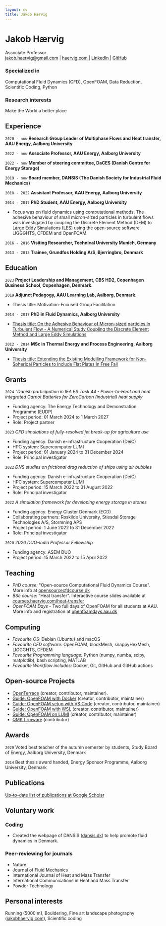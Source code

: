 ```yaml
---
layout: cv
title: Jakob Hærvig
---
```

# Jakob Hærvig
<div id="webaddress">
Associate Professor
</div>


<div id="webaddress">
<a href="mailto:jakob.haervig@gmail.com">jakob.haervig@gmail.com</a>
| <a href="https://haervig.com">haervig.com </a>| <a href="https://www.linkedin.com/in/jakobhaervig/">LinkedIn </a>| <a href="https://github.com/jakobhaervig">GitHub</a>
</div>

### Specialized in

Computational Fluid Dynamics (CFD), OpenFOAM, Data Reduction, Scientific Coding, Python

### Research interests

Make the World a better place

## Experience

`2020 - now`
__Research Group Leader of Multiphase Flows and Heat transfer, AAU Energy, Aalborg University__

`2022 - now`
__Associate Professor, AAU Energy, Aalborg University__

`2022 - now`
__Member of steering committee, DaCES (Danish Centre for Energy Storage)__

`2019 - now`
__Board member, DANSIS (The Danish Society for Industrial Fluid Mechanics)__

`2018 - 2022`
__Assistant Professor, AAU Energy, Aalborg University__

`2014 - 2017`
__PhD Student, AAU Energy, Aalborg University__
- Focus was on fluid dynamics using computational methods. The adhesive behaviour of small micron-sized particles in turbulent flows was investigated by coupling the Discrete Element Method (DEM) to Large Eddy Simulations (LES) using the open-source software LIGGGHTS, CFDEM and OpenFOAM.

`2016 - 2016`
__Visiting Researcher, Technical University Munich, Germany__

`2013 - 2013`
__Trainee, Grundfos Holding A/S, Bjerringbro, Denmark__

## Education
`2023`
__Project Leadership and Management, CBS HD2, Copenhagen Business School, Copenhagen, Denmark.__

`2019`
__Adjunct Pedagogy, AAU Learning Lab, Aalborg, Denmark.__
- Thesis title: Motivation-Focused Group Facilitation

`2014 - 2017`
__PhD in Fluid Dynamics, Aalborg University__
- [Thesis title: On the Adhesive Behaviour of Micron-sized particles in Turbulent Flow - A Numerical Study Coupling the Discrete Element Method and Large Eddy Simulations](https://vbn.aau.dk/ws/portalfiles/portal/268165886/PHD_Jakob_Haervig_rettet_E_pdf.pdf)

`2012 - 2014`
__MSc in Thermal Energy and Process Engineering, Aalborg University__
-  [Thesis title: Extending the Existing Modelling Framework for Non-Spherical Particles to Include Flat Plates in Free Fall](https://vbn.aau.dk/ws/portalfiles/portal/214692689/masterThesis.pdf)

## Grants

`2024`
*“Danish participation in IEA ES Task 44 - Power-to-Heat and heat integrated Carnot Batteries for ZeroCarbon (industrial) heat supply*

- Funding agency: The Energy Technology and Demonstration Programme (EUDP)
- Project period: 01 March 2024 to 1 March 2027
- Role: Project partner


`2023`
*CFD simulations of fully-resolved jet break-up for agriculture use*

- Funding agency: Danish e-infrastructure Cooperation (DeiC)
- HPC system: Supercomputer LUMI
- Project period: 01 January 2024 to 31 December 2024
- Role: Principal investigator

`2022`
*DNS studies on frictional drag reduction of ships using air bubbles*

- Funding agency: Danish e-infrastructure Cooperation (DeiC)
- HPC system: Supercomputer LUMI
- Project period: 15 March 2022 to 31 August 2022
- Role: Principal investigator

`2022`
*A simulation framework for developing energy storage in stones*

- Funding agency: Energy Cluster Denmark (ECD)
- Collaborating partners: Roskilde University, Stiesdal Storage Technologies A/S, Stormning APS
- Project period: 1 June 2022 to 31 December 2022
- Role: Principal investigator

`2020`
*2020 DUO-India Professor Fellowship*

- Funding agency: ASEM DUO
- Project period: 15 March 2022 to 15 April 2022

## Teaching

- *PhD course:* "Open-source Computational Fluid Dynamics Course". More info at [opensourcecfdcourse.dk](https://opensourcecfdcourse.dk/)
- *BSc course:* "Heat transfer". Interactive course slides available at [courses.haervig.com/heat-transfer](https://courses.haervig.com/heat-transfer/#/)
- *OpenFOAM Days* - Two full days of OpenFOAM for all students at AAU. More info and registration at [openfoamdays.aau.dk](https://openfoamdays.aau.dk)

## Computing

- *Favourite OS:* Debian (Ubuntu) and macOS
- *Favourite CFD software:* OpenFOAM, blockMesh, snappyHexMesh, LIGGGHTS, CFDEM
- *Favourite Programming language:* Python (numpy, numba, scipy, matplotlib), bash scripting, MATLAB
- *Favourite Workflow includes:* Docker, Git, GitHub and GitHub actions

## Open-source Projects

- [OpenTerrace](https://openterrace.github.io/openterrace-python/) (creator, contributor, maintainer).
- [Guide: OpenFOAM with Docker](https://github.com/jakobhaervig/openfoam-dockerfiles) (creator, contributor, maintainer)
- [Guide: OpenFOAM setup with VS Code](https://github.com/jakobhaervig/openfoam-docker-vscode-workflow) (creator, contributor, maintainer)
- [Guide: OpenFOAM with WSL](https://github.com/jakobhaervig/openfoam-wsl-workflow) (creator, contributor, maintainer)
- [Guide: OpenFOAM on LUMI](https://github.com/jakobhaervig/openfoam-lumi-hpc-installation) (creator, contributor, maintainer)
- [QMK firmware](https://github.com/qmk/qmk_firmware) (contributor)

## Awards

`2020`
Voted best teacher of the autumn semester by students, Study Board of Energy, Aalborg University, Denmark

`2014`
Best thesis award handed, Energy Sponsor Programme, Aalborg University, Denmark

## Publications

[Up-to-date list of publications at Google Scholar](https://scholar.google.dk/citations?user=vHh6K4AAAAAJ&hl)

## Voluntary work

### Coding
- Created the webpage of DANSIS ([dansis.dk](https://dansis.dk)) to help promote fluid dynamics in Denmark.

### Peer-reviewing for journals
- Nature
- Journal of Fluid Mechanics
- International Journal of Heat and Mass Transfer
- International Communications in Heat and Mass Transfer
- Powder Technology

## Personal interests

Running (5000 m), Bouldering, Fine art landscape photography ([jakobhaervig.com](https://www.jakobhaervig.com)), Scientific coding